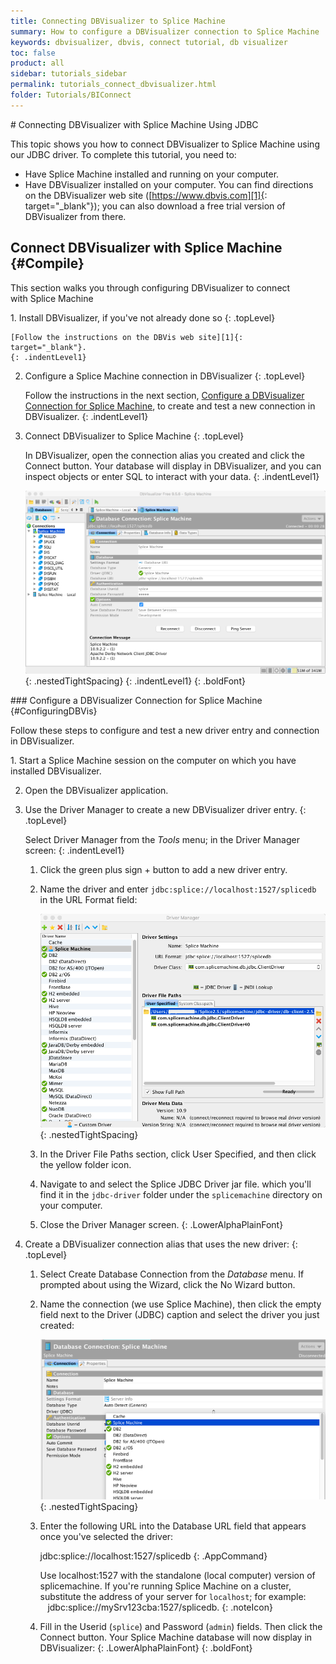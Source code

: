 ```yaml
---
title: Connecting DBVisualizer to Splice Machine
summary: How to configure a DBVisualizer connection to Splice Machine
keywords: dbvisualizer, dbvis, connect tutorial, db visualizer
toc: false
product: all
sidebar: tutorials_sidebar
permalink: tutorials_connect_dbvisualizer.html
folder: Tutorials/BIConnect
---
```

<section>
<div class="TopicContent" data-swiftype-index="true" markdown="1">
# Connecting DBVisualizer with Splice Machine Using JDBC

This topic shows you how to connect DBVisualizer to Splice Machine using
our JDBC driver. To complete this tutorial, you need to:

* Have Splice Machine installed and running on your computer.
* Have DBVisualizer installed on your computer. You can find directions
  on the DBVisualizer web site ([https://www.dbvis.com][1]{:
  target="_blank"}); you can also download a free trial version of
  DBVisualizer from there.

## Connect DBVisualizer with Splice Machine   {#Compile}

This section walks you through configuring DBVisualizer to connect
with Splice Machine

<div class="opsStepsList" markdown="1">
1.  Install DBVisualizer, if you've not already done so
    {: .topLevel}

    [Follow the instructions on the DBVis web site][1]{:
    target="_blank"}.
    {: .indentLevel1}

2.  Configure a Splice Machine connection in DBVisualizer
    {: .topLevel}

    Follow the instructions in the next section, [Configure a
    DBVisualizer Connection for Splice Machine](#ConfiguringDBVis), to
    create and test a new connection in DBVisualizer.
    {: .indentLevel1}

3.  Connect DBVisualizer to Splice Machine
    {: .topLevel}

    In DBVisualizer, open the connection alias you created and click the
    <span class="AppCommand">Connect</span> button. Your database will
    display in DBVisualizer, and you can inspect objects or enter SQL to
    interact with your data.
    {: .indentLevel1}

    ![](images/DBVisSplice.png){: .nestedTightSpacing}
    {: .indentLevel1}
{: .boldFont}

</div>
### Configure a DBVisualizer Connection for Splice Machine   {#ConfiguringDBVis}

Follow these steps to configure and test a new driver entry and
connection in DBVisualizer.

<div class="opsStepsList" markdown="1">
1.  Start a Splice Machine session on the computer on which you have
    installed DBVisualizer.

2.  Open the DBVisualizer application.

3.  Use the Driver Manager to create a new DBVisualizer driver entry.
    {: .topLevel}

    Select <span class="AppCommand">Driver Manager</span> from the
    *Tools* menu; in the <span class="AppCommand">Driver Manager</span>
    screen:
    {: .indentLevel1}

    1.  Click the green plus sign <span class="AppFontCust">+</span>
        button to add a new driver entry.

    2.  Name the driver and enter
        `jdbc:splice://localhost:1527/splicedb` in the <span
        class="AppCommand">URL Format</span> field:

        ![](images/DBVis.Driver.png){: .nestedTightSpacing}

    3.  In the Driver File Paths section, click <span
        class="AppCommand">User Specified</span>, and then click the
        yellow folder icon.

    4.  Navigate to and select the Splice JDBC Driver jar file. which
        you'll find it in the `jdbc-driver` folder under the
        `splicemachine` directory on your computer.

    5.  Close the Driver Manager screen.
    {: .LowerAlphaPlainFont}

4.  Create a DBVisualizer connection alias that uses the new driver:
    {: .topLevel}

    1.  Select <span class="AppCommand">Create Database
        Connection</span> from the *Database* menu. If prompted about
        using the Wizard, click the <span class="AppCommand">No
        Wizard</span> button.

    2.  Name the connection (we use <span class="AppCommand">Splice
        Machine</span>), then click the empty field next to the <span
        class="AppCommand">Driver (JDBC)</span> caption and select the
        driver you just created:

        ![](images/DBVisSelectDriver.png){: .nestedTightSpacing}

    3.  Enter the following URL into the <span
        class="AppCommand">Database URL</span> field that appears once
        you've selected the driver:

        <div class="preWrapperWide" markdown="1">
            jdbc:splice://localhost:1527/splicedb
        {: .AppCommand}

        </div>

        Use <span class="CodeBoldFont">localhost:1527</span> with the
        standalone (local computer) version of splicemachine. If you're
        running Splice Machine on a cluster, substitute the address of
        your server for `localhost`; for example:
           <span
        class="CodeBoldFont">jdbc:splice://mySrv123cba:1527/splicedb</span>.
        {: .noteIcon}

    4.  Fill in the <span class="AppCommand">Userid</span>
        (`splice`) and <span class="AppCommand">Password</span>
        (`admin`) fields. Then click the <span
        class="AppCommand">Connect</span> button. Your Splice Machine
        database will now display in DBVisualizer:
    {: .LowerAlphaPlainFont}
{: .boldFont}

</div>
</div>
</section>



[1]: https://www.dbvis.com/
